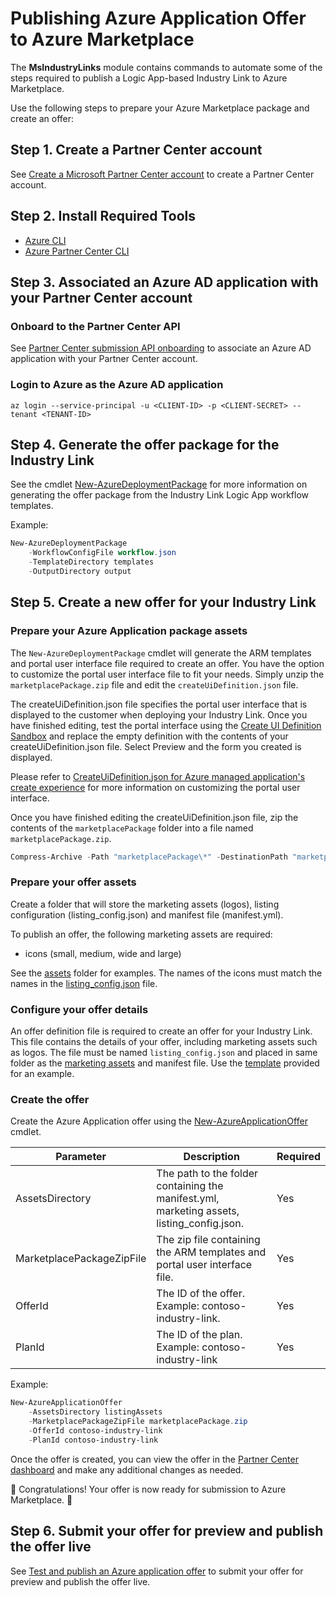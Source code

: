 # Publishing Azure Application Offer to Azure Marketplace

The **MsIndustryLinks** module contains commands to automate some of the steps required to publish a Logic App-based Industry Link to Azure Marketplace.

Use the following steps to prepare your Azure Marketplace package and create an offer:

## Step 1. Create a Partner Center account

See [Create a Microsoft Partner Center account](https://learn.microsoft.com/en-us/power-platform/developer/appsource/register-microsoft-partner-network) to create a Partner Center account.

## Step 2. Install Required Tools

- [Azure CLI](https://learn.microsoft.com/en-us/cli/azure/install-azure-cli?view=azure-cli-latest)
- [Azure Partner Center CLI](https://github.com/microsoft/az-partner-center-cli)

## Step 3. Associated an Azure AD application with your Partner Center account

### Onboard to the Partner Center API

See [Partner Center submission API onboarding](https://learn.microsoft.com/en-us/partner-center/marketplace/submission-api-onboard) to associate an Azure AD application with your Partner Center account.

### Login to Azure as the Azure AD application

```
az login --service-principal -u <CLIENT-ID> -p <CLIENT-SECRET> --tenant <TENANT-ID>
```

## Step 4. Generate the offer package for the Industry Link

See the cmdlet [New-AzureDeploymentPackage](../../package/azureDeploymentPackage/New-AzureDeploymentPackage.md) for more information on generating the offer package from the Industry Link Logic App workflow templates.

Example:

```powershell
New-AzureDeploymentPackage
    -WorkflowConfigFile workflow.json
    -TemplateDirectory templates
    -OutputDirectory output
```

## Step 5. Create a new offer for your Industry Link

### Prepare your Azure Application package assets

The `New-AzureDeploymentPackage` cmdlet will generate the ARM templates and portal user interface file required to create an offer. You have the option to customize the portal user interface file to fit your needs. Simply unzip the `marketplacePackage.zip` file and edit the `createUiDefinition.json` file.

The createUiDefinition.json file specifies the portal user interface that is displayed to the customer when deploying your Industry Link. Once you have finished editing, test the portal interface using the [Create UI Definition Sandbox](https://portal.azure.com/?feature.customPortal=false&#blade/Microsoft_Azure_CreateUIDef/SandboxBlade) and replace the empty definition with the contents of your createUiDefinition.json file. Select Preview and the form you created is displayed.

Please refer to [CreateUiDefinition.json for Azure managed application's create experience](https://learn.microsoft.com/en-us/azure/azure-resource-manager/managed-applications/create-uidefinition-overview) for more information on customizing the portal user interface.

Once you have finished editing the createUiDefinition.json file, zip the contents of the `marketplacePackage` folder into a file named `marketplacePackage.zip`.

```powershell
Compress-Archive -Path "marketplacePackage\*" -DestinationPath "marketplacePackage.zip" -Force
```

### Prepare your offer assets

Create a folder that will store the marketing assets (logos), listing configuration (listing_config.json) and manifest file (manifest.yml).

To publish an offer, the following marketing assets are required:

- icons (small, medium, wide and large)

See the [assets](assets) folder for examples. The names of the icons must match the names in the [listing_config.json](assets/listing_config.json) file.

### Configure your offer details

An offer definition file is required to create an offer for your Industry Link. This file contains the details of your offer, including marketing assets such as logos. The file must be named `listing_config.json` and placed in same folder as the [marketing assets](#prepare-your-offer-marketing-assets) and manifest file. Use the [template](assets/listing_config.json) provided for an example.

### Create the offer

Create the Azure Application offer using the [New-AzureApplicationOffer](New-AzureApplicationOffer.md) cmdlet.

| Parameter                 | Description                                                                                | Required |
| ------------------------- | ------------------------------------------------------------------------------------------ | -------- |
| AssetsDirectory           | The path to the folder containing the manifest.yml, marketing assets, listing_config.json. | Yes      |
| MarketplacePackageZipFile | The zip file containing the ARM templates and portal user interface file.                  | Yes      |
| OfferId                   | The ID of the offer. Example: contoso-industry-link.                                       | Yes      |
| PlanId                    | The ID of the plan. Example: contoso-industry-link                                         | Yes      |

Example:

```powershell
New-AzureApplicationOffer
    -AssetsDirectory listingAssets
    -MarketplacePackageZipFile marketplacePackage.zip
    -OfferId contoso-industry-link
    -PlanId contoso-industry-link
```

Once the offer is created, you can view the offer in the [Partner Center dashboard](https://partner.microsoft.com/en-us/dashboard/marketplace-offers/overview) and make any additional changes as needed.

🎉 Congratulations! Your offer is now ready for submission to Azure Marketplace. 🎉

## Step 6. Submit your offer for preview and publish the offer live

See [Test and publish an Azure application offer](https://learn.microsoft.com/en-us/partner-center/marketplace/azure-app-test-publish) to submit your offer for preview and publish the offer live.
